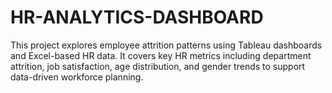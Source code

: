 # HR-ANALYTICS-DASHBOARD
This project explores employee attrition patterns using Tableau dashboards and Excel-based HR data. It covers key HR metrics including department attrition, job satisfaction, age distribution, and gender trends to support data-driven workforce planning.
